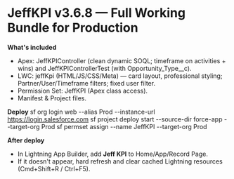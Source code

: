 # JeffKPI v3.6.8 — Full Working Bundle for Production

**What's included**
- Apex: JeffKPIController (clean dynamic SOQL; timeframe on activities + wins) and JeffKPIControllerTest (with Opportunity_Type__c).
- LWC: jeffKpi (HTML/JS/CSS/Meta) — card layout, professional styling; Partner/User/Timeframe filters; fixed user filter.
- Permission Set: JeffKPI (Apex class access).
- Manifest & Project files.

**Deploy**
sf org login web --alias Prod --instance-url https://login.salesforce.com
sf project deploy start --source-dir force-app --target-org Prod
sf permset assign --name JeffKPI --target-org Prod

**After deploy**
- In Lightning App Builder, add **Jeff KPI** to Home/App/Record Page.
- If it doesn't appear, hard refresh and clear cached Lightning resources (Cmd+Shift+R / Ctrl+F5).
